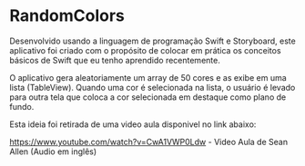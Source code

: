 # RandomColors

Desenvolvido usando a linguagem de programação Swift e Storyboard, este aplicativo foi criado com o propósito de colocar em prática os conceitos básicos de Swift que eu tenho aprendido recentemente. 

O aplicativo gera aleatoriamente um array de 50 cores e as exibe em uma lista (TableView). Quando uma cor é selecionada na lista, o usuário é levado para outra tela que coloca a cor selecionada em destaque como plano de fundo. 

Esta ideia foi retirada de uma video aula disponivel no link abaixo:

https://www.youtube.com/watch?v=CwA1VWP0Ldw - Video Aula de Sean Allen (Audio em inglês)
